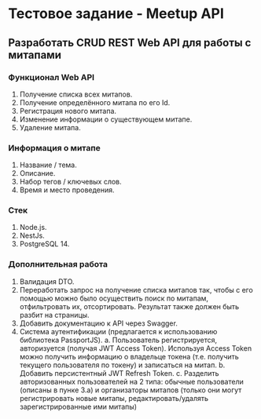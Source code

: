 # Тестовое задание - Meetup API

## Разработать CRUD REST Web API для работы с митапами

### Функционал Web API

1. Получение списка всех митапов.
2. Получение определённого митапа по его Id.
3. Регистрация нового митапа.
4. Изменение информации о существующем митапе.
5. Удаление митапа.

### Информация о митапе

1. Название / тема.
2. Описание.
3. Набор тегов / ключевых слов.
4. Время и место проведения.

### Стек

1. Node.js.
2. NestJs.
3. PostgreSQL 14.

### Дополнительная работа

1. Валидация DTO.
2. Переработать запрос на получение списка митапов так, чтобы с его помощью
   можно было осуществить поиск по митапам, отфильтровать их, отсортировать.
   Результат также должен быть разбит на страницы.
3. Добавить документацию к API через Swagger.
4. Система аутентификации (предлагается к использованию библиотека PassportJS).
   a. Пользователь регистрируется, авторизуется (получая JWT Access Token).
   Используя Access Token можно получить информацию о владельце токена
   (т.е. получить текущего пользователя по токену) и записаться на митап.
   b. Добавить персистентный JWT Refresh Token.
   c. Разделить авторизованных пользователей на 2 типа: обычные пользователи
   (описаны в пунке 3.a) и организаторы митапов (только они могут
   регистрировать новые митапы, редактировать/удалять зарегистрированные
   ими митапы)

